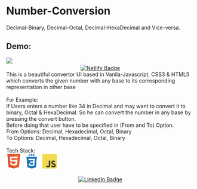 # Number-Conversion

Decimal-Binary, Decimal-Octal, Decimal-HexaDecimal and Vice-versa.

## Demo:

<img src="/Number-Converter/img/Convertor.gif">
<br/>
<div align="center">
<a href="https://numeric-conversion.netlify.app/" >
    <img src="https://img.shields.io/badge/Click Here To visit-white?style=for-the-badge&logo=netlify&logoColor=blue" alt="Netlify Badge"/>
  </a> 
</div>

<div>
This is a beautiful convertor UI based in Vanila-Javascript, CSS3 & HTML5 which converts the given number with any
base to its corresponding representation in other base
</div>
<br>

<div>
For Example:
<br/>
If Users enters a number like 34 in Decimal and may want to convert it to
binary, Octal & HexaDecimal. So he can convert the number in any base by pressing the convert button.
<br/>
Before doing that user have to be specified in (From and To) Option.
<br/>
From Options: Decimal, Hexadecimal, Octal, Binary
<br/>
To Options: Decimal, Hexadecimal, Octal, Binary
</div>

<br>
Tech Stack:

<div>
<img src="https://github.com/devicons/devicon/blob/master/icons/html5/html5-original.svg" title="HTML5" alt="HTML" width="40" height="40"/>&nbsp;
<img src="https://github.com/devicons/devicon/blob/master/icons/css3/css3-plain-wordmark.svg"  title="CSS3" alt="CSS" width="40" height="40"/>&nbsp;
<img src="https://github.com/devicons/devicon/blob/master/icons/javascript/javascript-original.svg" title="JavaScript" alt="JavaScript" width="40"height="40"/>&nbsp;
</div>

<br/>
<div align="center">
<a href="https://www.linkedin.com/in/arunsinghpundir325" >
    <img src="https://img.shields.io/badge/Contact Me-white?style=for-the-badge&logo=linkedin&logoColor=blue" alt="LinkedIn Badge"/>
  </a> 
</div>
